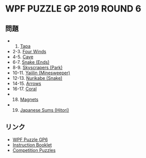 # WPF PUZZLE GP 2019 ROUND 6

## 問題
- 1. [Tapa](../puzzle/tapa.md)
- 2-3. [Four Winds](../puzzle/fourwinds.md)
- 4-5. [Cave](../puzzle/cave.md)
- 6-7. [Snake (Ends)](../puzzle/snake.md)
- 8-9. [Skyscrapers (Park)](../puzzle/skyscrapers-park.md)
- 10-11. [Yajilin (Minesweeper)](../puzzle/yajilin-minesweeper.md)
- 12-13. [Nurikabe (Snake)](../puzzle/nurikabe-snake.md)
- 14-15. [Arrows](../puzzle/arrows.md)
- 16-17. [Coral](../puzzle/coral.md)
- 18. [Magnets](../puzzle/magnets.md)
- 19. [Japanese Sums (Hitori)](../puzzle/japanesesums-hitori.md)

## リンク
- [WPF Puzzle GP6](https://gp.worldpuzzle.org/content/wpf-puzzle-gp6-3)
- [Instruction Booklet](https://gp.worldpuzzle.org/content/instruction-booklet-92)
- [Competition Puzzles](https://gp.worldpuzzle.org/content/competition-puzzles-57)
